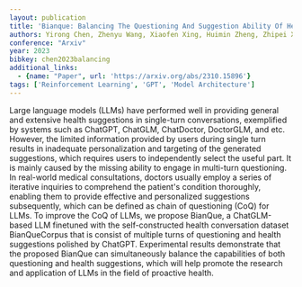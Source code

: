 ```yaml
---
layout: publication
title: 'Bianque: Balancing The Questioning And Suggestion Ability Of Health Llms With Multi-turn Health Conversations Polished By Chatgpt'
authors: Yirong Chen, Zhenyu Wang, Xiaofen Xing, Huimin Zheng, Zhipei Xu, Kai Fang, Junhong Wang, Sihang Li, Jieling Wu, Qi Liu, Xiangmin Xu
conference: "Arxiv"
year: 2023
bibkey: chen2023balancing
additional_links:
  - {name: "Paper", url: 'https://arxiv.org/abs/2310.15896'}
tags: ['Reinforcement Learning', 'GPT', 'Model Architecture']
---
```

Large language models (LLMs) have performed well in providing general and
extensive health suggestions in single-turn conversations, exemplified by
systems such as ChatGPT, ChatGLM, ChatDoctor, DoctorGLM, and etc. However, the
limited information provided by users during single turn results in inadequate
personalization and targeting of the generated suggestions, which requires
users to independently select the useful part. It is mainly caused by the
missing ability to engage in multi-turn questioning. In real-world medical
consultations, doctors usually employ a series of iterative inquiries to
comprehend the patient's condition thoroughly, enabling them to provide
effective and personalized suggestions subsequently, which can be defined as
chain of questioning (CoQ) for LLMs. To improve the CoQ of LLMs, we propose
BianQue, a ChatGLM-based LLM finetuned with the self-constructed health
conversation dataset BianQueCorpus that is consist of multiple turns of
questioning and health suggestions polished by ChatGPT. Experimental results
demonstrate that the proposed BianQue can simultaneously balance the
capabilities of both questioning and health suggestions, which will help
promote the research and application of LLMs in the field of proactive health.
